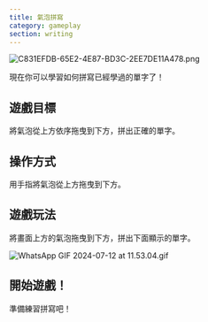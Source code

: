 ```yaml
---
title: 氣泡拼寫
category: gameplay
section: writing
---
```

![C831EFDB-65E2-4E87-BD3C-2EE7DE11A478.png](https://help.studycat.com/hc/article_attachments/34786813307289)


現在你可以學習如何拼寫已經學過的單字了！


## 遊戲目標


將氣泡從上方依序拖曳到下方，拼出正確的單字。


## 操作方式


用手指將氣泡從上方拖曳到下方。


## 遊戲玩法


將畫面上方的氣泡拖曳到下方，拼出下面顯示的單字。


![WhatsApp GIF 2024-07-12 at 11.53.04.gif](https://help.studycat.com/hc/article_attachments/34964575773977)


## 開始遊戲！


準備練習拼寫吧！